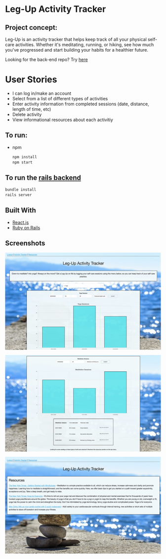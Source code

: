 # Leg-Up Activity Tracker

## Project concept:

Leg-Up is an activity tracker that helps keep track of all your physical self-care activities. 
Whether it's meditating, running, or hiking, see how much you've progressed and start
building your habits for a healthier future. 

Looking for the back-end repo? Try [here](https://github.com/Ian-Ennis/activity_tracker_backend)


# User Stories


- I can log in/make an account
- Select from a list of different types of activities
- Enter activity information from completed sessions (date, distance, length of time, etc)
- Delete activity
- View informational resources about each activitiy

## To run:
* npm
  ```sh
  npm install
  npm start
  ```
  
## To run the [rails backend](https://github.com/Ian-Ennis/activity_tracker_backend)
  ```sh
  bundle install
  rails server
  ```

## Built With

* [React.js](https://reactjs.org/)
* [Ruby on Rails](https://rubyonrails.org/)


## Screenshots
![description_with_chart](https://github.com/Ian-Ennis/activity_tracker/blob/main/public/description_with_chartJS.png)

![chart_with_table](https://github.com/Ian-Ennis/activity_tracker/blob/main/public/meditation_chart_with_table.png)

![resouces](https://github.com/Ian-Ennis/activity_tracker/blob/main/public/resources.png)
